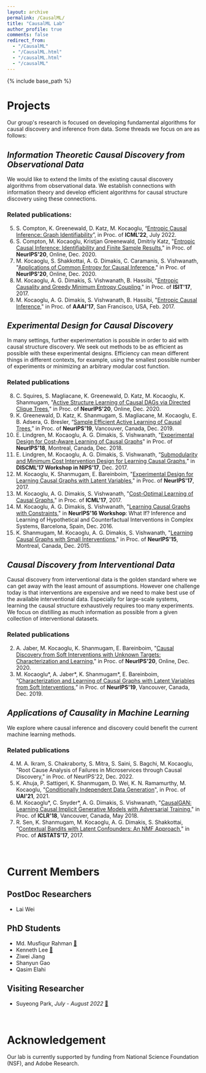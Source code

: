 ```yaml
---
layout: archive
permalink: /CausalML/
title: "CausalML Lab"
author_profile: true
comments: false
redirect_from: 
  - "/CausalML"
  - "/CausalML.html"
  - "/causalML.html"
  - "/causalML"
---
```

{% include base_path %}

# Projects
Our group's research is focused on developing fundamental algorithms for causal discovery and inference from data. Some threads we focus on are as follows:

## *Information Theoretic Causal Discovery from Observational Data*
We would like to extend the limits of the existing causal discovery algorithms from observational data. We establish connections with information theory and develop efficient algorithms for causal structure discovery using these connections.  
### Related publications:
5. S. Compton, K. Greenewald, D. Katz, M. Kocaoglu, “[Entropic Causal Inference: Graph Identifiability](https://proceedings.mlr.press/v162/compton22a.html)”, in Proc. of **ICML’22**, July 2022.
4. S. Compton, M. Kocaoglu, Kristjan Greenewald, Dmitriy Katz, "[Entropic Causal Inference: Identifiability and Finite Sample Results](https://proceedings.neurips.cc/paper/2020/hash/a979ca2444b34449a2c80b012749e9cd-Abstract.html)," in Proc. of **NeurIPS'20**, Online, Dec. 2020.  
3. M. Kocaoglu, S. Shakkottai, A. G. Dimakis, C. Caramanis, S. Vishwanath, "[Applications of Common Entropy for Causal Inference](https://proceedings.neurips.cc/paper/2020/hash/cae7115f44837c806c9b23ed00a1a28a-Abstract.html)," in Proc. of **NeurIPS'20**, Online, Dec. 2020.
2. M. Kocaoglu, A. G. Dimakis, S. Vishwanath, B. Hassibi, "[Entropic Causality and Greedy Minimum Entropy Coupling](https://ieeexplore.ieee.org/document/8006772)," in Proc. of **ISIT'17**, 2017.  
1. M. Kocaoglu, A. G. Dimakis, S. Vishwanath, B. Hassibi, "[Entropic Causal Inference](https://aaai.org/ocs/index.php/AAAI/AAAI17/paper/view/14218)," in Proc. of **AAAI'17**, San Francisco, USA, Feb. 2017.  

## *Experimental Design for Causal Discovery*
In many settings, further experimentation is possible in order to aid with causal structure discovery. We seek out methods to be as efficient as possible with these experimental designs. Efficiency can mean different things in different contexts, for example, using the smallest possible number of experiments or minimizing an arbitrary modular cost function. 
### Related publications
8. C. Squires, S. Magliacane, K. Greenewald, D. Katz, M. Kocaoglu, K. Shanmugam, "[Active Structure Learning of Causal DAGs via Directed Clique Trees](https://proceedings.neurips.cc/paper/2020/hash/f57bd0a58e953e5c43cd4a4e5af46138-Abstract.html)," in Proc. of **NeurIPS'20**, Online, Dec. 2020.  
7. K. Greenewald, D. Katz, K. Shanmugam, S. Magliacane, M. Kocaoglu, E. B. Adsera, G. Bresler, “[Sample Efficient Active Learning of Causal Trees](https://papers.nips.cc/paper/2019/hash/5ee5605917626676f6a285fa4c10f7b0-Abstract.html),” in Proc. of **NeurIPS'19**, Vancouver, Canada, Dec. 2019. 
6. E. Lindgren, M. Kocaoglu, A. G. Dimakis, S. Vishwanath, "[Experimental Design for Cost-Aware Learning of Causal Graphs](http://papers.neurips.cc/paper/7774-experimental-design-for-cost-aware-learning-of-causal-graphs)" in Proc. of **NeurIPS'18**, Montreal, Canada, Dec. 2018.  
5. E. Lindgren, M. Kocaoglu, A. G. Dimakis, S. Vishwanath, “[Submodularity and Minimum Cost Intervention Design for Learning Causal Graphs](http://www.discml.cc/),” in **DISCML’17 Workshop in NIPS’17**, Dec. 2017.  
8. M. Kocaoglu, K. Shanmugam, E. Bareinboim, "[Experimental Design for Learning Causal Graphs with Latent Variables](https://papers.nips.cc/paper/2017/hash/291d43c696d8c3704cdbe0a72ade5f6c-Abstract.html)," in Proc. of **NeurIPS'17**, 2017.  
9. M. Kocaoglu, A. G. Dimakis, S. Vishwanath, "[Cost-Optimal Learning of Causal Graphs](http://proceedings.mlr.press/v70/kocaoglu17a.html)," in Proc. of **ICML'17**, 2017.  
10. M. Kocaoglu, A. G. Dimakis, S. Vishwanath, "[Learning Causal Graphs with Constraints](https://drive.google.com/file/d/0B6FCKgrwBmezQkZzVHZOLS1STkU)," in **NeurIPS'16 Workshop**: What If? Inference and Learning of Hypothetical and Counterfactual Interventions in Complex Systems, Barcelona, Spain, Dec. 2016.  
11. K. Shanmugam, M. Kocaoglu, A. G. Dimakis, S. Vishwanath, "[Learning Causal Graphs with Small Interventions](https://proceedings.neurips.cc/paper/2015/hash/b865367fc4c0845c0682bd466e6ebf4c-Abstract.html)," in Proc. of **NeurIPS'15**, Montreal, Canada, Dec. 2015.  

## *Causal Discovery from Interventional Data*
Causal discovery from interventional data is the golden standard where we can get away with the least amount of assumptions. However one challenge today is that interventions are expensive and we need to make best use of the available interventional data. Especially for large-scale systems, learning the causal structure exhaustively requires too many experiments. We focus on distilling as much information as possible from a given collection of interventional datasets. 
### Related publications
2. A. Jaber, M. Kocaoglu, K. Shanmugam, E. Bareinboim, "[Causal Discovery from Soft Interventions with Unknown Targets: Characterization and Learning](https://proceedings.neurips.cc/paper/2020/hash/6cd9313ed34ef58bad3fdd504355e72c-Abstract.html)," in Proc. of **NeurIPS'20**, Online, Dec. 2020.  
1. M. Kocaoglu\*, A. Jaber\*, K. Shanmugam\*, E. Bareinboim, “[Characterization and Learning of Causal Graphs with Latent Variables from Soft Interventions](https://docs.google.com/viewer?url=https://github.com/mkocaoglu/mkocaoglu.github.io/raw/master/files/NeurIPS_19__Characterization_and_Learning_of_Causal_Graphs_with_Latent_Variables_from_Soft_Interventions.pdf),” in Proc. of **NeurIPS'19**, Vancouver, Canada, Dec. 2019.  

## *Applications of Causality in Machine Learning*
We explore where causal inference and discovery could benefit the current machine learning methods. 
### Related publications
4. M. A. Ikram, S. Chakraborty, S. Mitra, S. Saini, S. Bagchi, M. Kocaoglu, "Root Cause Analysis of Failures in Microservices through Causal Discovery," in Proc. of NeurIPS'22, Dec. 2022.
3. K. Ahuja, P. Sattigeri, K. Shanmugam, D. Wei, K. N. Ramamurthy, M. Kocaoglu, "[Conditionally Independent Data Generation](https://www.auai.org/uai2021/pdf/uai2021.768.pdf)", in Proc. of **UAI'21**, 2021.  
2. M. Kocaoglu\*, C. Snyder\*, A. G. Dimakis, S. Vishwanath, "[CausalGAN: Learning Causal Implicit Generative Models with Adversarial Training](https://openreview.net/forum?id=BJE-4xW0W)," in Proc. of **ICLR'18**, Vancouver, Canada,  May 2018.  
1. R. Sen, K. Shanmugam, M. Kocaoglu, A. G. Dimakis, S. Shakkottai, "[Contextual Bandits with Latent Confounders: An NMF Approach](http://proceedings.mlr.press/v54/sen17a.html)," in Proc. of **AISTATS'17**, 2017.  

<br/>

# Current Members

## PostDoc Researchers
- Lai Wei
 
## PhD Students
- Md. Musfiqur Rahman [📄](https://sites.google.com/view/musfiqshohan/)
- Kenneth Lee [📄](https://kenneth-lee-ch.github.io/)
- Ziwei Jiang
- Shanyun Gao
- Qasim Elahi

## Visiting Researcher
- Suyeong Park, *July - August 2022* [📄](https://euphoria0-0.github.io/tabs/about/)

<br/>

# Acknowledgement
Our lab is currently supported by funding from National Science Foundation (NSF), and Adobe Research. 
